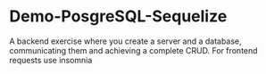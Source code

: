 # Demo-PosgreSQL-Sequelize
A backend exercise where you create a server and a database, communicating them and achieving a complete CRUD.  For frontend requests use insomnia
